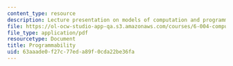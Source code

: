 ```yaml
---
content_type: resource
description: Lecture presentation on models of computation and programmable architectures.
file: https://ol-ocw-studio-app-qa.s3.amazonaws.com/courses/6-004-computation-structures-spring-2009/63aaade0f27c77eda89f0cda22be36fa_MIT6_004s09_lec12.pdf
file_type: application/pdf
resourcetype: Document
title: Programmability
uid: 63aaade0-f27c-77ed-a89f-0cda22be36fa
---
```

